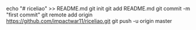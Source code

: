 echo "# riceliao" >> README.md
git init
git add README.md
git commit -m "first commit"
git remote add origin https://github.com/impactwar11/riceliao.git
git push -u origin master
